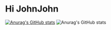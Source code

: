 # Hi JohnJohn
[![Anurag's GitHub stats](https://github-readme-stats.vercel.app/api?username=JohnJohn081)](https://github.com/anuraghazra/github-readme-stats)
![Anurag's GitHub stats](https://github-readme-stats.vercel.app/apiJohnJohn081anuraghazra&show_icons=true&theme=radical)
